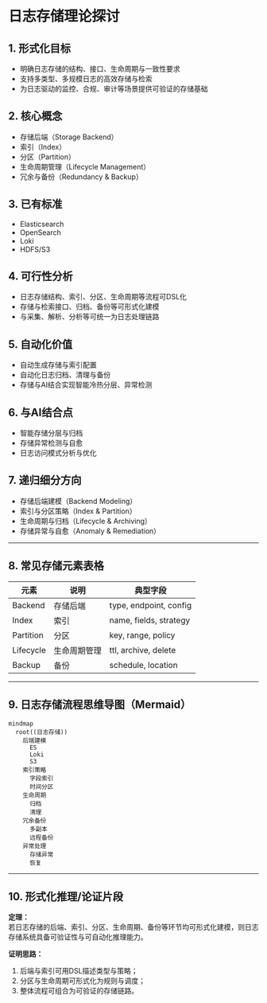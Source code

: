 # 日志存储理论探讨

## 1. 形式化目标

- 明确日志存储的结构、接口、生命周期与一致性要求
- 支持多类型、多规模日志的高效存储与检索
- 为日志驱动的监控、合规、审计等场景提供可验证的存储基础

## 2. 核心概念

- 存储后端（Storage Backend）
- 索引（Index）
- 分区（Partition）
- 生命周期管理（Lifecycle Management）
- 冗余与备份（Redundancy & Backup）

## 3. 已有标准

- Elasticsearch
- OpenSearch
- Loki
- HDFS/S3

## 4. 可行性分析

- 日志存储结构、索引、分区、生命周期等流程可DSL化
- 存储与检索接口、归档、备份等可形式化建模
- 与采集、解析、分析等可统一为日志处理链路

## 5. 自动化价值

- 自动生成存储与索引配置
- 自动化日志归档、清理与备份
- 存储与AI结合实现智能冷热分层、异常检测

## 6. 与AI结合点

- 智能存储分层与归档
- 存储异常检测与自愈
- 日志访问模式分析与优化

## 7. 递归细分方向

- 存储后端建模（Backend Modeling）
- 索引与分区策略（Index & Partition）
- 生命周期与归档（Lifecycle & Archiving）
- 存储异常与自愈（Anomaly & Remediation）

---

## 8. 常见存储元素表格

| 元素         | 说明           | 典型字段                |
|--------------|----------------|-------------------------|
| Backend      | 存储后端       | type, endpoint, config  |
| Index        | 索引           | name, fields, strategy  |
| Partition    | 分区           | key, range, policy      |
| Lifecycle    | 生命周期管理   | ttl, archive, delete    |
| Backup       | 备份           | schedule, location      |

---

## 9. 日志存储流程思维导图（Mermaid）

```mermaid
mindmap
  root((日志存储))
    后端建模
      ES
      Loki
      S3
    索引策略
      字段索引
      时间分区
    生命周期
      归档
      清理
    冗余备份
      多副本
      远程备份
    异常处理
      存储异常
      恢复
```

---

## 10. 形式化推理/论证片段

**定理：**  
若日志存储的后端、索引、分区、生命周期、备份等环节均可形式化建模，则日志存储系统具备可验证性与可自动化推理能力。

**证明思路：**  

1. 后端与索引可用DSL描述类型与策略；
2. 分区与生命周期可形式化为规则与调度；
3. 整体流程可组合为可验证的存储链路。
